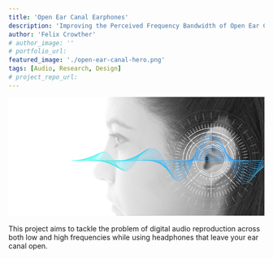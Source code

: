 ```yaml
---
title: 'Open Ear Canal Earphones'
description: 'Improving the Perceived Frequency Bandwidth of Open Ear Canal Earphones for use in Augmented Audio Reality.'
author: 'Felix Crowther'
# author_image: ''
# portfolio_url:
featured_image: './open-ear-canal-hero.png'
tags: [Audio, Research, Design]
# project_repo_url: 
---
```


![](./open-ear-canal-hero.png)

This project aims to tackle the problem of digital audio reproduction across both low and high frequencies while using headphones that leave your ear canal open.
